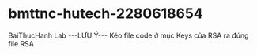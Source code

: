 # bmttnc-hutech-2280618654
BaiThucHanh Lab
---LƯU Ý---
Kéo file code ở mục Keys của RSA ra đúng file RSA
